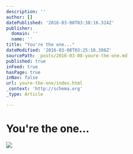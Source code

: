 ```yaml
---
description: ''
author: []
datePublished: '2016-03-08T03:38:16.314Z'
publisher:
  domain: ''
  name: ''
title: "You're the one..."
dateModified: '2016-03-08T03:25:16.386Z'
sourcePath: _posts/2016-03-08-youre-the-one.md
published: true
inFeed: true
hasPage: true
inNav: false
url: youre-the-one/index.html
_context: 'http://schema.org'
_type: Article

---
```

# You're the one...
![](https://the-grid-user-content.s3-us-west-2.amazonaws.com/78d793f5-4c74-4884-bd1f-68ba52d41223.png)